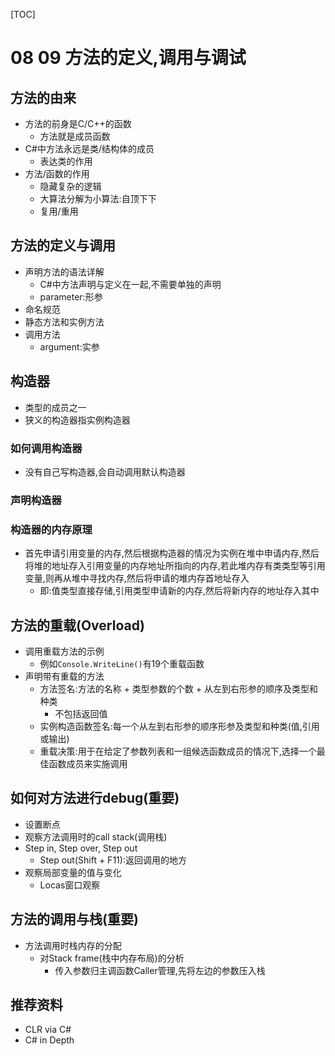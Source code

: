 [TOC]

# 08 09 方法的定义,调用与调试

## 方法的由来
- 方法的前身是C/C++的函数
    - 方法就是成员函数
- C#中方法永远是类/结构体的成员
    - 表达类的作用
- 方法/函数的作用
    - 隐藏复杂的逻辑
    - 大算法分解为小算法:自顶下下
    - 复用/重用


## 方法的定义与调用  
- 声明方法的语法详解
    - C#中方法声明与定义在一起,不需要单独的声明
    - parameter:形参
- 命名规范
- 静态方法和实例方法
- 调用方法
    - argument:实参

## 构造器
-  类型的成员之一
-  狭义的构造器指实例构造器

### 如何调用构造器
- 没有自己写构造器,会自动调用默认构造器

### 声明构造器

### 构造器的内存原理
- 首先申请引用变量的内存,然后根据构造器的情况为实例在堆中申请内存,然后将堆的地址存入引用变量的内存地址所指向的内存,若此堆内存有类类型等引用变量,则再从堆中寻找内存,然后将申请的堆内存首地址存入
    - 即:值类型直接存储,引用类型申请新的内存,然后将新内存的地址存入其中

## 方法的重载(Overload)
- 调用重载方法的示例
    - 例如`Console.WriteLine()`有19个重载函数
- 声明带有重载的方法
    - 方法签名:方法的名称 + 类型参数的个数 + 从左到右形参的顺序及类型和种类
        - 不包括返回值
    - 实例构造函数签名:每一个从左到右形参的顺序形参及类型和种类(值,引用或输出)
    - 重载决策:用于在给定了参数列表和一组候选函数成员的情况下,选择一个最佳函数成员来实施调用

## 如何对方法进行debug(重要)   
- 设置断点
- 观察方法调用时的call stack(调用栈)
- Step in, Step over, Step out
    - Step out(Shift + F11):返回调用的地方
- 观察局部变量的值与变化
    - Locas窗口观察

## 方法的调用与栈(重要)
- 方法调用时栈内存的分配
    - 对Stack frame(栈中内存布局)的分析
        - 传入参数归主调函数Caller管理,先将左边的参数压入栈

## 推荐资料 
- CLR via C#
- C# in Depth